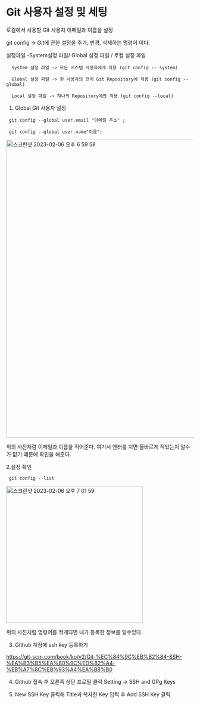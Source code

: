 # Git 사용자 설정 및 세팅 

로컬에서 사용할 Git 사용자 이메일과 이름을 설정 

git config -> Git에 관한 설정을 추가, 변경, 삭제하는 명령어 이다.

설정파일 -System설정 파일/ Global 설정 파일 / 로컬 설정 파일 

```
  System 설정 파일 -> 모든 시스템 사용자에게 적용 (git config -- system)
  
  Global 설정 파일 -> 한 사용자의 전치 Git Repository에 적용 (git config --global)
  
  Local 설정 파일 -> 하나의 Repository에만 적용 (git config --local)
```


1. Global Git 사용자 설정 
```
 git config --global user.email "이메일 주소" ;

 git config --global user.name"이름";
```
<img width="799" alt="스크린샷 2023-02-06 오후 6 59 58" src="https://user-images.githubusercontent.com/104719555/216942237-e8a07dec-9101-4d5c-875c-2450f257892b.png">

위의 사진처럼 이메일과 이름을 적어준다. 여기서 엔터를 치면 올바르게 적었는지 알수가 없기 떄문에 확인을 해준다.

2.설정 확인 
```
 git config --list
```

<img width="367" alt="스크린샷 2023-02-06 오후 7 01 59" src="https://user-images.githubusercontent.com/104719555/216942778-532e367e-425e-4f8c-80fe-da9d24eb5216.png">

위의 사진처럼 명령어를 적게되면 내가 등록한 정보를 알수있다.

3. Github 계정에 ssh key 등록하기 

https://git-scm.com/book/ko/v2/Git-%EC%84%9C%EB%B2%84-SSH-%EA%B3%B5%EA%B0%9C%ED%82%A4-%EB%A7%8C%EB%93%A4%EA%B8%B0

4. Github 접속 후 오른쪽 상단 프로필 클릭 Setting -> SSH and GPg Keys

5. New SSH Key 클릭해 Title과 복사한 Key 입력 후 Add SSH Key 클릭 
